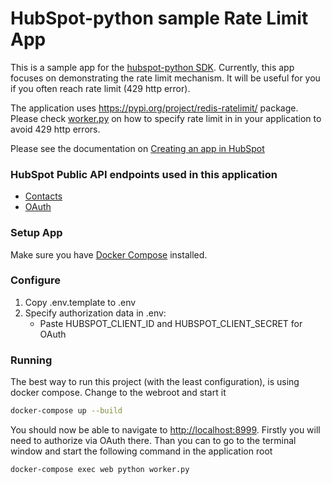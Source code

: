 # HubSpot-python sample Rate Limit App

This is a sample app for the [hubspot-python SDK](../../../..). Currently, this app focuses on demonstrating the rate limit mechanism. It will be useful for you if you often reach rate limit (429 http error).

The application uses https://pypi.org/project/redis-ratelimit/ package.
Please check [worker.py](./src/worker.py) on how to specify rate limit in in your application to avoid 429 http errors.

Please see the documentation on [Creating an app in HubSpot](https://developers.hubspot.com/docs/creating-an-app)

### HubSpot Public API endpoints used in this application

  - [Contacts](https://developers.hubspot.com/docs/crm/contacts)
  - [OAuth](https://developers.hubspot.com/docs/working-with-oauth)

### Setup App

Make sure you have [Docker Compose](https://docs.docker.com/compose/) installed.

### Configure

1. Copy .env.template to .env
2. Specify authorization data in .env:
    - Paste HUBSPOT_CLIENT_ID and HUBSPOT_CLIENT_SECRET for OAuth

### Running

The best way to run this project (with the least configuration), is using docker compose.  Change to the webroot and start it

```bash
docker-compose up --build
```
You should now be able to navigate to [http://localhost:8999](http://localhost:5000).
Firstly you will need to authorize via OAuth there.
Than you can to go to the terminal window and start the following command in the application root

```bash
docker-compose exec web python worker.py
```
